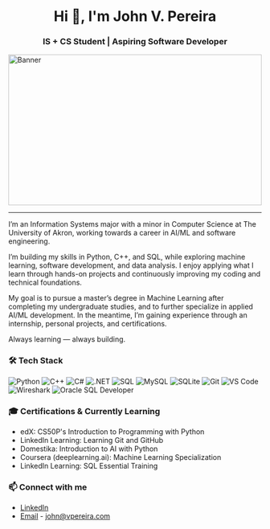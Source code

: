 <h1 align="center">Hi 👋, I'm John V. Pereira</h1>
<h3 align="center">IS + CS Student | Aspiring Software Developer</h3>

<img src="https://images.squarespace-cdn.com/content/v1/56ba85d9cf80a17a6f304b72/01283b4c-6224-449a-be62-a60cb0a6ef52/Synthwave-Skyline-Charlotte-Hero.png?format=2500w" alt="Banner" style="width:100%; height:300px;" />

--------
I’m an Information Systems major with a minor in Computer Science at The University of Akron, working towards a career in AI/ML and software engineering.

I’m building my skills in Python, C++, and SQL, while exploring machine learning, software development, and data analysis. I enjoy applying what I learn through hands-on projects and continuously improving my coding and technical foundations.

My goal is to pursue a master’s degree in Machine Learning after completing my undergraduate studies, and to further specialize in applied AI/ML development. In the meantime, I’m gaining experience through an internship, personal projects, and certifications.

Always learning — always building.

### 🛠️ Tech Stack

![Python](https://img.shields.io/badge/Python-3670A0?style=for-the-badge&logo=python&logoColor=ffdd54)
![C++](https://img.shields.io/badge/C%2B%2B-00599C?style=for-the-badge&logo=c%2B%2B&logoColor=white)
![C#](https://img.shields.io/badge/C%23-239120?style=for-the-badge&logo=c-sharp&logoColor=white)
![.NET](https://img.shields.io/badge/.NET-512BD4?style=for-the-badge&logo=dotnet&logoColor=white)
![SQL](https://img.shields.io/badge/SQL-025E8C?style=for-the-badge&logo=sqlite&logoColor=white)
![MySQL](https://img.shields.io/badge/MySQL-4479A1?style=for-the-badge&logo=mysql&logoColor=white)
![SQLite](https://img.shields.io/badge/SQLite-003B57?style=for-the-badge&logo=sqlite&logoColor=white)
![Git](https://img.shields.io/badge/Git-F05032?style=for-the-badge&logo=git&logoColor=white)
![VS Code](https://img.shields.io/badge/VS%20Code-007ACC?style=for-the-badge&logo=visual-studio-code&logoColor=white)
![Wireshark](https://img.shields.io/badge/Wireshark-1679A7?style=for-the-badge&logo=wireshark&logoColor=white)
![Oracle SQL Developer](https://img.shields.io/badge/Oracle%20SQL%20Developer-F80000?style=for-the-badge&logo=oracle&logoColor=white)

### 🎓 Certifications & Currently Learning

- edX: CS50P's Introduction to Programming with Python
- LinkedIn Learning: Learning Git and GitHub
- Domestika: Introduction to AI with Python
- Coursera (deeplearning.ai): Machine Learning Specialization
- LinkedIn Learning: SQL Essential Training

### 📫 Connect with me

- [LinkedIn](https://www.linkedin.com/in/john-v-pereira/)
- [Email](mailto:john@vpereira.com) - john@vpereira.com
